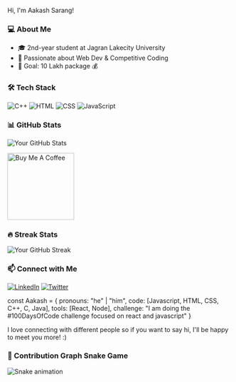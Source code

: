 Hi, I'm Aakash Sarang!

### 💻 About Me
- 🎓 2nd-year student at Jagran Lakecity University 
- 🚀 Passionate about Web Dev & Competitive Coding
- 🎯 Goal: 10 Lakh package 💰

### 🛠️ Tech Stack
![C++](https://img.shields.io/badge/-C++-blue?style=flat-square&logo=cplusplus)
![HTML](https://img.shields.io/badge/-HTML-orange?style=flat-square&logo=html5)
![CSS](https://img.shields.io/badge/-CSS-blue?style=flat-square&logo=css3)
![JavaScript](https://img.shields.io/badge/-JavaScript-yellow?style=flat-square&logo=javascript)

### 📊 GitHub Stats
![Your GitHub Stats](https://github-readme-stats.vercel.app/api?username=oggigachad&show_icons=true&theme=dark)


<a href="https://www.buymeacoffee.com/oggigachad" target="_blank"><img src="https://cdn.buymeacoffee.com/buttons/v2/default-red.png" alt="Buy Me A Coffee" width="150" ></a>

### 🔥 Streak Stats
![Your GitHub Streak](https://github-readme-streak-stats.herokuapp.com/?user=oggigachad&theme=dark)

### 📫 Connect with Me
[![LinkedIn](https://img.shields.io/badge/-LinkedIn-blue?style=flat-square&logo=linkedin)](https://www.linkedin.com/in/aakash-sarang-38b681263/)
[![Twitter](https://img.shields.io/badge/-Twitter-blue?style=flat-square&logo=twitter)](https://x.com/Aakash83864282)

const Aakash = {
  pronouns: "he" | "him",
  code: [Javascript, HTML, CSS, C++, C, Java],
  tools: [React, Node],
 challenge: "I am doing the #100DaysOfCode challenge focused on react and javascript"
}

I love connecting with different people so if you want to say hi, I'll be happy to meet you more! :)

### 🐍 Contribution Graph Snake Game  

![Snake animation](https://github.com/YourUsername/YourUsername/blob/output/github-contribution-grid-snake.svg)


